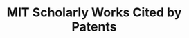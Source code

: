 ---
cost: None
description: MIT Scholarly Works Cited by Patents 1950-2018
documentation: https://www.lens.org/lens/labs/dashboards
location: https://lens-public.s3-us-west-2.amazonaws.com/sloan/scholarly/201932/mit_scholarly_cited_by_patents.zip
maintained_by: The Lens
record_creation_timestamp: 11/18/2020 17:20:46
shortname: mit_scholarly_citations
tags:
- citation to scholarly literature
terms_of_use: Cambia grants you a non-exclusive, non-transferable, revocable, limited
  license to access and personally use the features of the Service. The conditions
  by which The Lens data may be used are intended to resonate with the principles
  of Creative Commons Attribution licenses with a public benefit element.
timeframe: 1950-2021
title: MIT Scholarly Works Cited by Patents
uuid: 265a814e-a4a5-4302-9cc0-0f78cf1c70fc
---